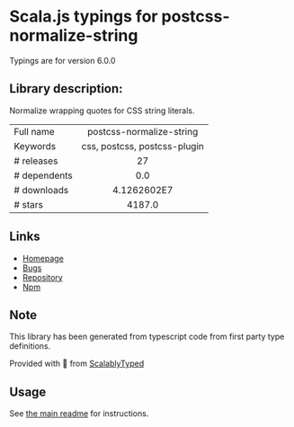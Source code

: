 
# Scala.js typings for postcss-normalize-string

Typings are for version 6.0.0

## Library description:
Normalize wrapping quotes for CSS string literals.

|                    |                 |
| ------------------ | :-------------: |
| Full name          | postcss-normalize-string |
| Keywords           | css, postcss, postcss-plugin |
| # releases         | 27 |
| # dependents       | 0.0 |
| # downloads        | 4.1262602E7 |
| # stars            | 4187.0 |

## Links
- [Homepage](https://github.com/cssnano/cssnano)
- [Bugs](https://github.com/cssnano/cssnano/issues)
- [Repository](https://github.com/cssnano/cssnano)
- [Npm](https://www.npmjs.com/package/postcss-normalize-string)
    


## Note
This library has been generated from typescript code from first party type definitions.

Provided with :purple_heart: from [ScalablyTyped](https://github.com/oyvindberg/ScalablyTyped)

## Usage
See [the main readme](../../readme.md) for instructions.


